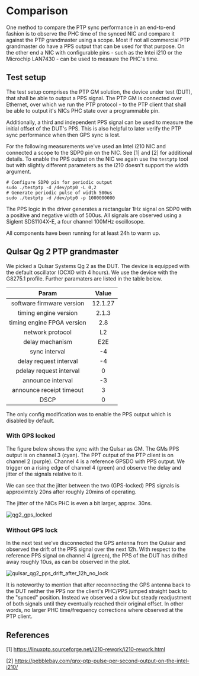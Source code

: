 # Comparison

One method to compare the PTP sync performance in an end-to-end fashion is to observe the PHC time of the synced NIC and compare it against the PTP grandmaster using a scope.
Most if not all commercial PTP grandmaster do have a PPS output that can be used for that purpose. On the other end a NIC with configurable pins - such as the Intei i210 or the Microchip LAN7430 - can be used to measure the PHC's time.

## Test setup

The test setup comprises the PTP GM solution, the device under test (DUT), that shall be able to output a PPS signal. The PTP GM is connected over Ethernet, over which we
run the PTP protocol - to the PTP client that shall be able to output it's NICs PHC state over a programmable pin. 

Additionally, a third and independent PPS signal can be used to measure the initial offset of the DUT's PPS.
This is also helpful to later verify the PTP sync performance when then GPS sync is lost.

For the following measurements we've used an Intel i210 NIC and connected a scope to the SDP0 pin on the NIC. See [1] and [2] for additional details.
To enable the PPS output on the NIC we again use the `testptp` tool but with slightly different parameters as the i210 doesn't support the width argument.

```
# Configure SDP0 pin for periodic output
sudo ./testptp -d /dev/ptp0 -L 0,2
# Generate periodic pulse of width 500us
sudo ./testptp -d /dev/ptp0 -p 1000000000
```

The PPS logic in the driver generates a rectangular 1Hz signal on SDP0 with a positive and negative width of 500us. All signals are observed using a Siglent SDS1104X-E,
a four channel 100MHz oscillosope.

All components have been running for at least 24h to warm up. 


## Qulsar Qg 2 PTP grandmaster

We picked a Qulsar Systems Qg 2 as the DUT. The device is equipped with the default oscillator (OCXO with 4 hours). We use
the device with the G8275.1 profile. Further paramaters are listed in the table below.

| Param                      | Value   | 
| :----:                     | :---:   |
| software firmware version  | 12.1.27 |
| timing engine version      | 2.1.3   |
| timing engine FPGA version | 2.8     |
| network protocol           | L2      |
| delay mechanism            | E2E     |
| sync interval              | -4      | 
| delay request interval     | -4      |
| pdelay request interval    | 0       |
| announce interval          | -3      |
| announce receipt timeout   | 3       |
| DSCP                       | 0       |


The only config modification was to enable the PPS output which is disabled by default.

### With GPS locked

The figure below shows the sync with the Qulsar as GM. The GMs PPS output is on channel 3 (cyan). The PPT output of the PTP client is on channel 2 (purple).
Channel 4 is a reference GPSDO with PPS output. We trigger on a rising edge of channel 4 (green) and observe the delay and jitter of the signals relative to it.

We can see that the jitter between the two (GPS-locked) PPS signals is approximtely 20ns after roughly 20mins of operating.

The jitter of the NICs PHC is even a bit larger, approx. 30ns.

![qg2_gps_locked](https://github.com/andrepuschmann/rpi-cm4-ptp-guide/assets/525775/d6e9e829-1e75-4826-a6b5-aa7960a5cd15)


### Without GPS lock

In the next test we've disconnected the GPS antenna from the Qulsar and observed the drift of the PPS signal over the next 12h. With respect to the reference PPS signal on channel 4 (green), the PPS of the DUT has drifted away roughly 10us, as can be observed in the plot.

![qulsar_qg2_pps_drift_after_12h_no_lock](https://github.com/andrepuschmann/rpi-cm4-ptp-guide/assets/525775/cc015308-8186-4bee-94fd-36faeb16ba5e)

It is noteworthy to mention that after reconnecting the GPS antenna back to the DUT neither the PPS nor the client's PHC/PPS jumped straight back to the "synced" position.
Instead we observed a slow but steady readjustment of both signals until they eventually reached their
original offset. In other words, no larger PHC time/frequency corrections where observed at the PTP client.


## References

[1] https://linuxptp.sourceforge.net/i210-rework/i210-rework.html

[2] https://pebblebay.com/qnx-ptp-pulse-per-second-output-on-the-intel-i210/
